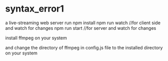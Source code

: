 # syntax_error1

a live-streaming web server
run npm install
npm run watch //for client side and watch for changes
npm run start //for server and watch for changes

install ffmpeg on your system 

and change the directory of ffmpeg in config.js file to the installed directory on your system
